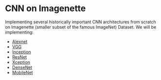 # CNN on Imagenette
Implementing several historically important CNN architectures from scratch on Imagenette (smaller subset of the famous ImageNet) Dataset.
We will be implementing:
- [Alexnet](#)
- [VGG](#)
- [Inception](#)
- [ResNet](#)
- [Xception](#)
- [DenseNet](#)
- [MobileNet](#)